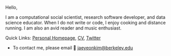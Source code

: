 
Hello,

I am a computational social scientist, research software developer, and data science educator. When I do not write or code, I enjoy cooking and distance running. I am also an avid reader and music enthusiast.

Quick Links: [Personal Homepage](https://jaeyk.github.io/), [CV](https://jaeyk.github.io/files/CV_Jae_Yeon_Kim.pdf), [Twitter](https://twitter.com/JaeJaeykim2)

- To contact me, please email :postbox: jaeyeonkim@berkeley.edu 
